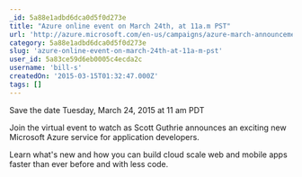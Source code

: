 ```yaml
---
_id: 5a88e1adbd6dca0d5f0d273e
title: "Azure online event on March 24th, at 11a.m PST"
url: 'http://azure.microsoft.com/en-us/campaigns/azure-march-announcement/'
category: 5a88e1adbd6dca0d5f0d273e
slug: 'azure-online-event-on-march-24th-at-11a-m-pst'
user_id: 5a83ce59d6eb0005c4ecda2c
username: 'bill-s'
createdOn: '2015-03-15T01:32:47.000Z'
tags: []
---
```


Save the date
Tuesday, March 24, 2015 at 11 am PDT

Join the virtual event to watch as Scott Guthrie announces an exciting new Microsoft Azure service for application developers.

Learn what's new and how you can build cloud scale web and mobile apps faster than ever before and with less code.
